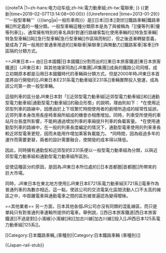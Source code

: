 {{noteTA
|1=zh-hans:电力动车组;zh-hk:電力動車組;zh-tw:電聯車;
}}
{{更新|time=2019-02-07T13:14:08+00:00}}
{{Unreferenced |time=2013-01-29}}
'''一般型車輛'''（{{lang|ja|一般形車両}}）是[[日本|日本]]對於[[鐵路車輛|鐵路車輛]]所定義的一種分類。一般型車輛這種分類原本是為了與被稱為「[[優等列車|優等列車]]」、通常擁有特別的車名與針對運行路線客製化使用車輛的[[特急型車輛|特急型車輛]]與[[急行型車輛|急行型車輛]]作區隔而制訂，但之後逐漸轉變意義，變成為了與一般用於普通車用途的[[柴聯車|柴聯車]]與無動力[[鐵路客車|客車]]作區隔的分類方式。

==JR東日本==
由[[日本國鐵|日本國鐵]]分割而出的[[東日本旅客鐵道|東日本旅客鐵道]]（JR東日本）與其他幾家同為[[JR集團|JR集團]]成員的鐵路公司同樣，成立初期原本都是沿用日本國鐵時代的車輛與分類方式。但是2000年時JR東日本首度將自行開發的[[JR東日本E231系電力動車組|E231系]]車輛實際投入營運，成為該公司第一款一般型車輛。

這個列車的區分是JR東日本對「[[近郊型電力動車組|近郊型電力動車組]]和[[通勤型電力動車組|通勤型電力動車組]]的融合形態」的說明，理由則如下：
*在使用近郊型列車的路線中，因應由於上下班繁忙時間使用者的劇增所造成的經常性延誤，近郊列車本身改用長座椅車廂所組成的機會亦相應增加。同時，列車受所使用的車站月台長度所影響，不能夠通過增加列車的車廂提升列車的負載客量。
*在使用通勤型列車的路線中，在一般的列車長度編定的情況下，通勤型電車使用的列車車長較近郊型電車更短，因而未能用作增加乘客負載能力。
*同時間，因為經過多年的運作而需要更替，兩者的設計需要融合，使開發的成本得以降低。

因此，同時擁有通勤型和近郊型的E231系便以一般型電力動車組為分類，以與近郊型電力動車組和通勤型電力動車組所區別。

促使這種區分的原因，是因為JR東日本所位處的[[日本首都圈|首都圈]]所帶來的巨大市場。

同時，JR東日本在東北地方使用[[JR東日本E721系電力動車組|E721系]]電車作為普通列車的為數亦相近。這一點，使該公司的交流電氣化區間流動人口不太高的線區之中，中距離電車與通勤電車之間的區別被普遍認為變得曖昧。

==其他業者==
另一方面，日本其他各個JR公司亦沒有同類的混亂線區，而只是單純只有對普通列車運輸所提供的電車。舉例說，[[西日本旅客鐵道|西日本旅客鐵道]]不過是對[[小濱線|小濱線]]和[[加古川線|加古川線]]投入[[JR西日本125系電力動車組|125系]]。

[[Category:日本鐵路車輛_(車種別)|Category:日本鐵路車輛 (車種別)]]


{{Japan-rail-stub}}